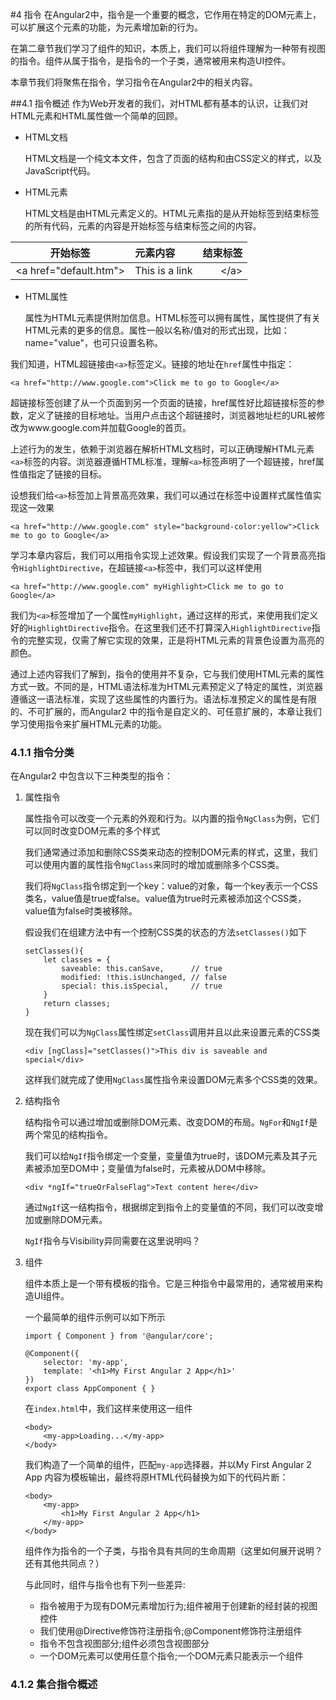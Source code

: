 #4 指令
在Angular2中，指令是一个重要的概念，它作用在特定的DOM元素上，可以扩展这个元素的功能，为元素增加新的行为。

在第二章节我们学习了组件的知识，本质上，我们可以将组件理解为一种带有视图的指令。组件从属于指令，是指令的一个子类，通常被用来构造UI控件。

本章节我们将聚焦在指令，学习指令在Angular2中的相关内容。

##4.1 指令概述
作为Web开发者的我们，对HTML都有基本的认识，让我们对HTML元素和HTML属性做一个简单的回顾。

* HTML文档

	HTML文档是一个纯文本文件，包含了页面的结构和由CSS定义的样式，以及JavaScript代码。

* HTML元素

	HTML文档是由HTML元素定义的。HTML元素指的是从开始标签到结束标签的所有代码，元素的内容是开始标签与结束标签之间的内容。


| 开始标签 | 元素内容   | 结束标签 |
| ------- | :----- | ------: |
| \<a href="default.htm"> | This is a link | \</a>|
		
		

* HTML属性

	属性为HTML元素提供附加信息。HTML标签可以拥有属性，属性提供了有关HTML元素的更多的信息。属性一般以名称/值对的形式出现，比如：name="value"，也可只设置名称。
	
我们知道，HTML超链接由`<a>`标签定义。链接的地址在`href`属性中指定：

```
<a href="http://www.google.com">Click me to go to Google</a>
```

超链接标签创建了从一个页面到另一个页面的链接，href属性好比超链接标签的参数，定义了链接的目标地址。当用户点击这个超链接时，浏览器地址栏的URL被修改为www.google.com并加载Google的首页。

上述行为的发生，依赖于浏览器在解析HTML文档时，可以正确理解HTML元素`<a>`标签的内容。浏览器遵循HTML标准，理解`<a>`标签声明了一个超链接，href属性值指定了链接的目标。

设想我们给`<a>`标签加上背景高亮效果，我们可以通过在标签中设置样式属性值实现这一效果

```
<a href="http://www.google.com" style="background-color:yellow">Click me to go to Google</a>
```

学习本章内容后，我们可以用指令实现上述效果。假设我们实现了一个背景高亮指令`HighlightDirective`，在超链接`<a>`标签中，我们可以这样使用

```
<a href="http://www.google.com" myHighlight>Click me to go to Google</a>
```

我们为`<a>`标签增加了一个属性`myHighlight`，通过这样的形式，来使用我们定义好的`HighlightDirective`指令。在这里我们还不打算深入`HighlightDirective`指令的完整实现，仅需了解它实现的效果，正是将HTML元素的背景色设置为高亮的颜色。

通过上述内容我们了解到，指令的使用并不复杂，它与我们使用HTML元素的属性方式一致。不同的是，HTML语法标准为HTML元素预定义了特定的属性，浏览器遵循这一语法标准，实现了这些属性的内置行为。语法标准预定义的属性是有限的、不可扩展的，而Angular2 中的指令是自定义的、可任意扩展的，本章让我们学习使用指令来扩展HTML元素的功能。


### 4.1.1 指令分类

在Angular2 中包含以下三种类型的指令：

1. 属性指令

	属性指令可以改变一个元素的外观和行为。以内置的指令`NgClass`为例，它们可以同时改变DOM元素的多个样式
	
	我们通常通过添加和删除CSS类来动态的控制DOM元素的样式，这里，我们可以使用内置的属性指令`NgClass`来同时的增加或删除多个CSS类。
	
	我们将`NgClass`指令绑定到一个key：value的对象，每一个key表示一个CSS类名，value值是true或false。value值为true时元素被添加这个CSS类，value值为false时类被移除。
	
	假设我们在组建方法中有一个控制CSS类的状态的方法`setClasses()`如下
	
	```
	setClasses(){
		let classes = {
			saveable: this.canSave,      // true
    		modified: !this.isUnchanged, // false
    		special: this.isSpecial,     // true
		}
		return classes;
	}
	```
	
	现在我们可以为`NgClass`属性绑定`setClass`调用并且以此来设置元素的CSS类
	
	```
	<div [ngClass]="setClasses()">This div is saveable and special</div>
	```
	
	这样我们就完成了使用`NgClass`属性指令来设置DOM元素多个CSS类的效果。

2. 结构指令

	结构指令可以通过增加或删除DOM元素、改变DOM的布局。`NgFor`和`NgIf`是两个常见的结构指令。
	
	我们可以给`NgIf`指令绑定一个变量，变量值为true时，该DOM元素及其子元素被添加至DOM中；变量值为false时，元素被从DOM中移除。
	
	```	
	<div *ngIf="trueOrFalseFlag">Text content here</div>

	```
	通过`NgIf`这一结构指令，根据绑定到指令上的变量值的不同，我们可以改变增加或删除DOM元素。
	
	`NgIf`指令与Visibility异同需要在这里说明吗？
3. 组件

	组件本质上是一个带有模板的指令。它是三种指令中最常用的，通常被用来构造UI组件。
	
	一个最简单的组件示例可以如下所示
	
	```
	import { Component } from '@angular/core';
	
	@Component({
  		selector: 'my-app',
  		template: '<h1>My First Angular 2 App</h1>'
	})
	export class AppComponent { }

	```
	
	在`index.html`中，我们这样来使用这一组件
	
	```
	<body>
    	<my-app>Loading...</my-app>
  	</body>
	```
	我们构造了一个简单的组件，匹配`my-app`选择器，并以My First Angular 2 App 内容为模板输出，最终将原HTML代码替换为如下的代码片断：
	
	```
	<body>
    	<my-app>
    		<h1>My First Angular 2 App</h1>
		</my-app>
  	</body>
	```

	组件作为指令的一个子类，与指令具有共同的生命周期（这里如何展开说明？还有其他共同点？）
	
	与此同时，组件与指令也有下列一些差异:

	* 指令被用于为现有DOM元素增加行为;组件被用于创建新的经封装的视图控件
	* 我们使用@Directive修饰符注册指令;@Component修饰符注册组件
	* 指令不包含视图部分;组件必须包含视图部分
	* 一个DOM元素可以使用任意个指令;一个DOM元素只能表示一个组件
	
### 4.1.2 集合指令概述

